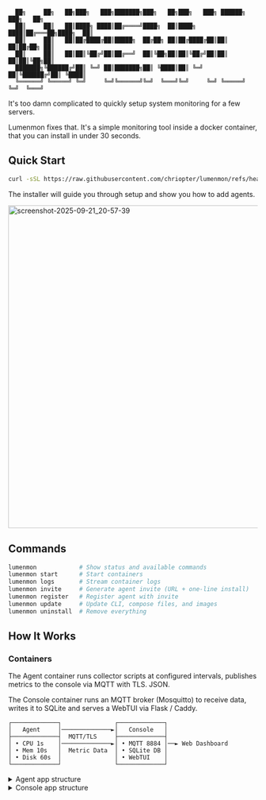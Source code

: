 ```
  ██╗     ██╗   ██╗███╗   ███╗███████╗███╗   ██╗███╗   ███╗ ██████╗ ███╗   ██╗
  ██║     ██║   ██║████╗ ████║██╔════╝████╗  ██║████╗ ████║██╔═══██╗████╗  ██║
  ██║     ██║   ██║██╔████╔██║█████╗  ██╔██╗ ██║██╔████╔██║██║   ██║██╔██╗ ██║
  ██║     ██║   ██║██║╚██╔╝██║██╔══╝  ██║╚██╗██║██║╚██╔╝██║██║   ██║██║╚██╗██║
  ███████╗╚██████╔╝██║ ╚═╝ ██║███████╗██║ ╚████║██║ ╚═╝ ██║╚██████╔╝██║ ╚████║
  ╚══════╝ ╚═════╝ ╚═╝     ╚═╝╚══════╝╚═╝  ╚═══╝╚═╝     ╚═╝ ╚═════╝ ╚═╝  ╚═══╝
```


It's too damn complicated to quickly setup system monitoring for a few servers.

Lumenmon fixes that. It's a simple monitoring tool inside a docker container, that you can install in under 30 seconds.

## Quick Start

```bash
curl -sSL https://raw.githubusercontent.com/chriopter/lumenmon/refs/heads/main/install.sh | bash
```

The installer will guide you through setup and show you how to add agents.

<img width="650" alt="screenshot-2025-09-21_20-57-39" src="https://github.com/user-attachments/assets/a900ed9c-d519-4c1c-8268-2d2417807aed" />

## Commands

```bash
lumenmon            # Show status and available commands
lumenmon start      # Start containers
lumenmon logs       # Stream container logs
lumenmon invite     # Generate agent invite (URL + one-line install)
lumenmon register   # Register agent with invite
lumenmon update     # Update CLI, compose files, and images
lumenmon uninstall  # Remove everything
```



## How It Works
### Containers
The Agent container runs collector scripts at configured intervals, publishes metrics to the console via MQTT with TLS. JSON.

The Console container runs an MQTT broker (Mosquitto) to receive data, writes it to SQLite and serves a WebTUI via Flask / Caddy.

```
┌─────────────┐               ┌─────────────┐
│   Agent     │──────────────►│   Console   │
├─────────────┤  MQTT/TLS     ├─────────────┤
│ • CPU 1s    │──────────────►│ • MQTT 8884 │──► Web Dashboard
│ • Mem 10s   │  Metric Data  │ • SQLite DB │
│ • Disk 60s  │               │ • WebTUI    │
└─────────────┘               └─────────────┘
```



<details>

<summary>Agent app structure</summary>

```
├── agent.sh (Main entry)
├── collectors/ (Data collectors)
│   ├── generic (Scripts running on all system)
│   └── ... (Scripts running dependent on environment, decided by collectors.sh)
├── core/ (Scripts to register with server, start connection, start collectors)
└── data/ (Persistent directory with MQTT credentials)
    └── mqtt/
```

</details>


<details>

<summary>Console app structure</summary>

```
├── console.sh (Main entry)
├── core (Core setup)
│   ├── enrollment (Bash scripts to create invitations and agent registration)
│   ├── mqtt (MQTT broker gateway and subscriber)
│   ├── setup (Server setup and certificate generation) 
├── data (Persistent data dir)
│   ├── metrics.db (SQLite metrics database)
│   └── mqtt (MQTT credentials and TLS certificates)
└── web (Web server)
    ├── app (Flask app)
    ├── config (Caddy Config)
    └── public (HTML, CS, JS)

</details>

### Data structure

**The data structure** is quite simple, agents publish JSON metrics to MQTT topics. The gateway subscribes to all agent topics and writes data to SQLite tables (one per agent per metric). If the data type changes, the table is recreated.

<img width="700" alt="image" src="https://github.com/user-attachments/assets/2e67ead2-e5ce-4291-80d1-db08f7dd6ee7" />

## Enrollment / Security
- **Invite system** generates permanent MQTT credentials + TLS certificate fingerprint.
- **Enrollment**: Invite links include the TLS certificate fingerprint (MITM mitigating). After enrollment, agents pin the server certificate and use permanent username/password. Therefore, the complete authentication is TLS cert pinning + standard MQTT credentials.
- **Design** Agents initiate outbound connections. Console cannot connect to agents. The Agent is designed in a very KISS manner, based only on bash and easily reviewable. The console where possible as well, but ofc. the flask webserver is python.

```
**Invite link logic**
lumenmon://{agent_id}:{password}@{host}:8884#{fingerprint}
lumenmon://id_114d3809:Ckce3bOVkLdHfmx5uAKmGZeMppIWdYHK@lumenmon-console:8884#47:09:21:51:0E:41:4D:E6:A5:00:21:92:31:A9:E7:38:3E:62:9A:58:17:56:F3:FE:DE:3E:EB:09:39:B2:DD:9E
```

### Installer
The installer script will start the respective docker containers and create a first invitation. When console and agent run on the same machine (recommended setup), they communicate via Docker's internal network (`lumenmon-console:8884`), with TLS certificate verification handled automatically. The installer auto-accepts the TLS certificate for local installations.


## Development

```bash
# Full auto-setup: reset, start containers, register agent, and launch WebTUI
./dev/auto

# Multi-agent testing (spawns 3 agents)
./dev/add3

# Create new release (interactive version bumping)
./dev/release

# Update vendored CSS/JS dependencies
./dev/updatedeps
```

---


## Next / Todos
- Fix Sparklines if offline

Based on WebTUI, Flask, Docker, OpenSSH.
